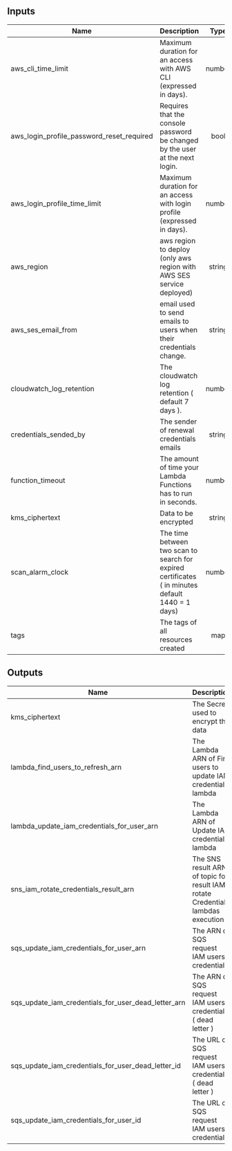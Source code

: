 ## Inputs

| Name | Description | Type | Default |
|------|-------------|:----:|:-----:|
| aws\_cli\_time\_limit | Maximum duration for an access with AWS CLI (expressed in days). | number | 60 |
| aws\_login\_profile\_password\_reset\_required | Requires that the console password be changed by the user at the next login. | bool | true |
| aws\_login\_profile\_time\_limit | Maximum duration for an access with login profile (expressed in days). | number | 60 |
| aws\_region | aws region to deploy (only aws region with AWS SES service deployed) | string | n/a |
| aws\_ses\_email\_from | email used to send emails to users when their credentials change. | string | n/a |
| cloudwatch\_log\_retention | The cloudwatch log retention ( default 7 days ). | number | 7 |
| credentials\_sended\_by | The sender of renewal credentials emails | string | "ops team" |
| function\_timeout | The amount of time your Lambda Functions has to run in seconds. | number | 300 |
| kms\_ciphertext | Data to be encrypted | string | "" |
| scan\_alarm\_clock | The time between two scan to search for expired certificates ( in minutes default 1440 = 1 days) | number | 1440 |
| tags | The tags of all resources created | map | {} |

## Outputs

| Name | Description |
|------|-------------|
| kms\_ciphertext | The Secret used to encrypt the data |
| lambda\_find\_users\_to\_refresh\_arn | The Lambda ARN of Find users to update IAM credentials lambda |
| lambda\_update\_iam\_credentials\_for\_user\_arn | The Lambda ARN of Update IAM credentials lambda |
| sns\_iam\_rotate\_credentials\_result\_arn | The SNS result ARN of topic for result IAM rotate Credential lambdas execution |
| sqs\_update\_iam\_credentials\_for\_user\_arn | The ARN of SQS request IAM users credentials |
| sqs\_update\_iam\_credentials\_for\_user\_dead\_letter\_arn | The ARN of SQS request IAM users credentials ( dead letter ) |
| sqs\_update\_iam\_credentials\_for\_user\_dead\_letter\_id | The URL of SQS request IAM users credentials ( dead letter ) |
| sqs\_update\_iam\_credentials\_for\_user\_id | The URL of SQS request IAM users credentials |
